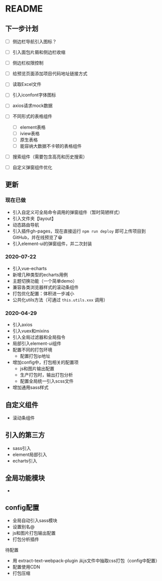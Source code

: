# README



## 下一步计划

- [ ] 侧边栏导航引入图标？
- [ ] 引入面包片屑和侧边栏收缩
- [ ] 侧边栏权限控制
- [ ] 给预览页面添加项目代码地址链接方式
- [ ] 读取Excel文件
- [ ] 引入iconfont字体图标
- [ ] axios请求mock数据
- [ ] 不同形式的表格组件
  - [ ] element表格
  - [ ] iview表格
  - [ ] 原生表格
  - [ ] 能容纳大数据不卡顿的表格组件
- [ ] 搜索组件（需要包含高亮和历史搜索）
- [ ] 自定义弹窗组件优化







## 更新

### 现在已做
- 引入自定义可全局命令调用的弹窗组件（暂时简陋样式）
- 引入文件夹【layout】
- 动态路由导航
- 引入插件gh-pages，现在直接运行 `npm run deploy` 即可上传项目到GitHub，并在线预览了😁
- 引入element-ui的弹窗组件，并二次封装




### 2020-07-22

- 引入vue-echarts
- 新增几种类型的echarts用例
- 主题切换功能（一个简单demo）
- 兼容各类浏览器样式的滚动条组件
- 打包优化配置：体积进一步减小
- 公共化utils方法（可通过 `this.utils.xxx` 调用）



### 2020-04-29

- 引入axios
- 引入vuex和mixins
- 引入全局过滤器和全局指令
- 局部引入element-ui组件
- 配置不同的打包环境
  - 配置打包ip地址
- 增加config中，打包相关的配置项
  - js和图片输出配置
  - 生产打包时，输出打包分析
  - 配置全局统一引入scss文件
- 增加通用sass样式



## 自定义组件
- 滚动条组件


## 引入的第三方
- sass引入
- element局部引入
- echarts引入


## 全局功能模块
- 



## config配置
- 全局自动引入sass模块
- 设置别名@
- js和图片打包输出配置
- 打包分析插件

待配置
- 用 extract-text-webpack-plugin 从js文件中抽取css打包（config中配置）
- 配置使用CDN
- 打包压缩




















